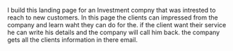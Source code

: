 I build this landing page for an Investment compny that was intrested to reach to new customers.
In this page the clients can impressed from the company and learn waht they can do for the.
if the client want their service he can write his details and the company will call him back.
the company gets all the clients information in there email.
